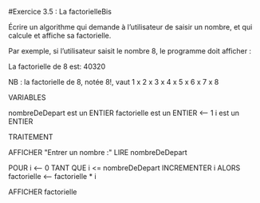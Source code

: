 #Exercice 3.5 : La factorielleBis

Écrire un algorithme qui demande à l’utilisateur de saisir un nombre, et qui calcule et affiche sa factorielle.

Par exemple, si l’utilisateur saisit le nombre 8, le programme doit afficher :

La factorielle de 8 est: 40320

NB : la factorielle de 8, notée 8!, vaut 1 x 2 x 3 x 4 x 5 x 6 x 7 x 8

VARIABLES

nombreDeDepart est un ENTIER
factorielle est un ENTIER <-- 1
i est un ENTIER

TRAITEMENT

AFFICHER "Entrer un nombre :"
LIRE nombreDeDepart

POUR i <-- 0 TANT QUE i <= nombreDeDepart INCREMENTER i
ALORS
factorielle <-- factorielle * i

AFFICHER factorielle
